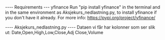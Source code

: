 ---- Requirements ---
yfinance
Run "pip install yfinance" in the terminal and in the same environment as Aksjekurs_nedlastning.py, to install yfinance if you don't have it already.
For more info: https://pypi.org/project/yfinance/

---- Aksjekurs_nedlastning.py ----
Dataen vi får har kolonner som ser slik ut: Date,Open,High,Low,Close,Adj Close,Volume

